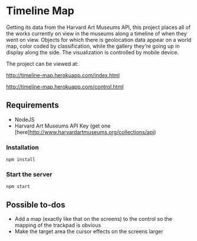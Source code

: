 # Timeline Map

Getting its data from the Harvard Art Museums API, this project places all of the works currently on view in the museums along a timeline of when they went on view. Objects for which there is geolocation data appear on a world map, color coded by classification, while the gallery they're going up in display along the side. The visualization is controlled by mobile device.




The project can be viewed at:

http://timeline-map.herokuapp.com/index.html

http://timeline-map.herokuapp.com/control.html

## Requirements

* NodeJS
* Harvard Art Museums API Key (get one [here]http://www.harvardartmuseums.org/collections/api)

### Installation
```
npm install 
```

### Start the server
```
npm start
```

## Possible to-dos

* Add a map (exactly like that on the screens) to the control so the mapping of the trackpad is obvious
* Make the target area the cursor effects on the screens larger
